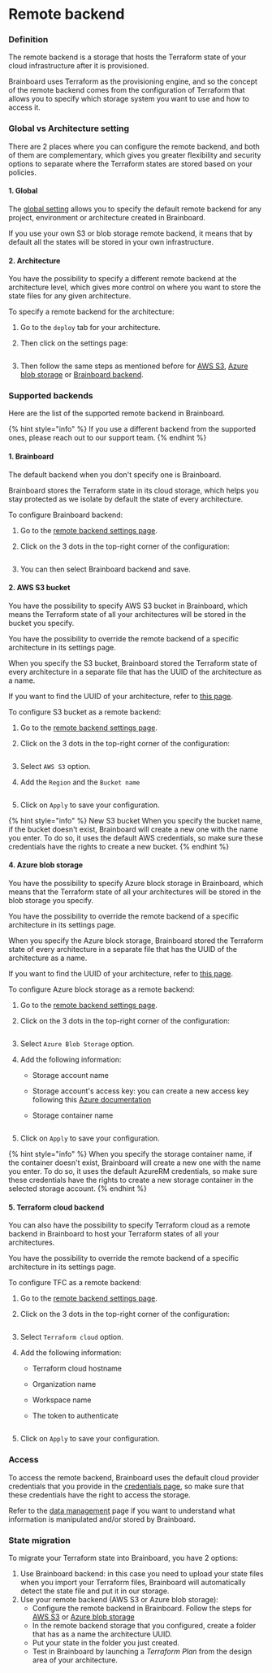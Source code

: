 # Remote backend

### Definition

The remote backend is a storage that hosts the Terraform state of your cloud infrastructure after it is provisioned.

Brainboard uses Terraform as the provisioning engine, and so the concept of the remote backend comes from the configuration of Terraform that allows you to specify which storage system you want to use and how to access it.

### Global vs Architecture setting

There are 2 places where you can configure the remote backend, and both of them are complementary, which gives you greater flexibility and security options to separate where the Terraform states are stored based on your policies.

#### 1. Global

The [global setting](https://app.brainboard.co/settings/data) allows you to specify the default remote backend for any project, environment or architecture created in Brainboard.

If you use your own S3 or blob storage remote backend, it means that by default all the states will be stored in your own infrastructure.

#### 2. Architecture

You have the possibility to specify a different remote backend at the architecture level, which gives more control on where you want to store the state files for any given architecture.

To specify a remote backend for the architecture:

1. Go to the `deploy` tab for your architecture.
2.  Then click on the settings page:&#x20;

    <figure><img src="../../../.gitbook/assets/architecture-remote-backend.png" alt=""><figcaption></figcaption></figure>
3. Then follow the same steps as mentioned before for [AWS S3](remote-backend.md#2-aws-s3-bucket), [Azure blob storage](remote-backend.md#4-azure-blob-storage) or [Brainboard backend](remote-backend.md#1-brainboard).

### Supported backends

Here are the list of the supported remote backend in Brainboard.

{% hint style="info" %}
If you use a different backend from the supported ones, please reach out to our support team.
{% endhint %}

#### 1. Brainboard

The default backend when you don't specify one is Brainboard.

Brainboard stores the Terraform state in its cloud storage, which helps you stay protected as we isolate by default the state of every architecture.

To configure Brainboard backend:

1. Go to the [remote backend settings page](https://app.brainboard.co/settings/data).
2.  Click on the 3 dots in the top-right corner of the configuration:&#x20;

    <figure><img src="../../../.gitbook/assets/remote-backend.png" alt=""><figcaption></figcaption></figure>
3. You can then select Brainboard backend and save.

#### 2. AWS S3 bucket

You have the possibility to specify AWS S3 bucket in Brainboard, which means the Terraform state of all your architectures will be stored in the bucket you specify.

You have the possibility to override the remote backend of a specific architecture in its settings page.

When you specify the S3 bucket, Brainboard stored the Terraform state of every architecture in a separate file that has the UUID of the architecture as a name.

If you want to find the UUID of your architecture, refer to [this page](../../../cloud-architectures/).

To configure S3 bucket as a remote backend:

1. Go to the [remote backend settings page](https://app.brainboard.co/settings/data).
2.  Click on the 3 dots in the top-right corner of the configuration:&#x20;

    <figure><img src="../../../.gitbook/assets/remote-backend-edit.png" alt=""><figcaption></figcaption></figure>
3. Select `AWS S3` option.
4.  Add the `Region` and the `Bucket name`&#x20;

    <figure><img src="../../../.gitbook/assets/aws-remote-backend.png" alt=""><figcaption></figcaption></figure>
5. Click on `Apply` to save your configuration.

{% hint style="info" %}
New S3 bucket When you specify the bucket name, if the bucket doesn't exist, Brainboard will create a new one with the name you enter. To do so, it uses the default AWS credentials, so make sure these credentials have the rights to create a new bucket.
{% endhint %}

#### 4. Azure blob storage

You have the possibility to specify Azure block storage in Brainboard, which means that the Terraform state of all your architectures will be stored in the blob storage you specify.

You have the possibility to override the remote backend of a specific architecture in its settings page.

When you specify the Azure block storage, Brainboard stored the Terraform state of every architecture in a separate file that has the UUID of the architecture as a name.

If you want to find the UUID of your architecture, refer to [this page](../../../cloud-architectures/).

To configure Azure block storage as a remote backend:

1. Go to the [remote backend settings page](https://app.brainboard.co/settings/data).
2.  Click on the 3 dots in the top-right corner of the configuration:&#x20;

    <figure><img src="../../../.gitbook/assets/remote-backend-edit.png" alt=""><figcaption></figcaption></figure>
3. Select `Azure Blob Storage` option.
4. Add the following information:
   * Storage account name
   * Storage account's access key: you can create a new access key following this [Azure documentation](https://learn.microsoft.com/en-us/azure/storage/common/storage-account-keys-manage?tabs=azure-portal)
   *   Storage container name&#x20;

       <figure><img src="../../../.gitbook/assets/azure-remote-backend.png" alt=""><figcaption></figcaption></figure>
5. Click on `Apply` to save your configuration.

{% hint style="info" %}
When you specify the storage container name, if the container doesn't exist, Brainboard will create a new one with the name you enter. To do so, it uses the default AzureRM credentials, so make sure these credentials have the rights to create a new storage container in the selected storage account.
{% endhint %}

#### 5. Terraform cloud backend

You can also have the possibility to specify Terraform cloud as a remote backend in Brainboard to host your Terraform states of all your architectures.

You have the possibility to override the remote backend of a specific architecture in its settings page.

To configure TFC as a remote backend:

1. Go to the [remote backend settings page](https://app.brainboard.co/settings/data).
2.  Click on the 3 dots in the top-right corner of the configuration:&#x20;

    <figure><img src="../../../.gitbook/assets/remote-backend-edit.png" alt=""><figcaption></figcaption></figure>
3. Select `Terraform cloud` option.
4. Add the following information:
   * Terraform cloud hostname
   * Organization name
   * Workspace name
   *   The token to authenticate&#x20;

       <figure><img src="../../../.gitbook/assets/tfc-remote-backend.png" alt=""><figcaption></figcaption></figure>
5. Click on `Apply` to save your configuration.

### Access

To access the remote backend, Brainboard uses the default cloud provider credentials that you provide in the [credentials page](../../cloud-providers/), so make sure that these credentials have the right to access the storage.

Refer to the [data management](../../../security/data.md) page if you want to understand what information is manipulated and/or stored by Brainboard.

### State migration

To migrate your Terraform state into Brainboard, you have 2 options:

1. Use Brainboard backend: in this case you need to upload your state files when you import your Terraform files, Brainboard will automatically detect the state file and put it in our storage.
2. Use your remote backend (AWS S3 or Azure blob storage):
   * Configure the remote backend in Brainboard. Follow the steps for [AWS S3](remote-backend.md#2-aws-s3-bucket) or [Azure blob storage](remote-backend.md#4-azure-blob-storage)
   * In the remote backend storage that you configured, create a folder that has as a name the architecture UUID.
   * Put your state in the folder you just created.
   * Test in Brainboard by launching a _Terraform Plan_ from the design area of your architecture.

